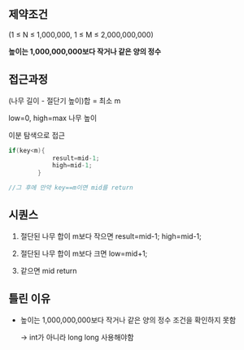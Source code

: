 ## 제약조건

(1 ≤ N ≤ 1,000,000, 1 ≤ M ≤ 2,000,000,000)

**높이는 1,000,000,000보다 작거나 같은 양의 정수**

## 접근과정

(나무 길이 - 절단기 높이)합 = 최소 m

low=0, high=max 나무 높이

이분 탐색으로  접근

```cpp
if(key<m){
            result=mid-1;
            high=mid-1;
        }

//그 후에 만약 key==m이면 mid를 return
```

## 시퀀스

1. 절단된 나무 합이 m보다 작으면 result=mid-1; high=mid-1;

2. 절단된 나무 합이 m보다 크면 low=mid+1;

3. 같으면 mid return

## 틀린 이유

- 높이는 1,000,000,000보다 작거나 같은 양의 정수 조건을 확인하지 못함

    → int가 아니라 long long 사용해야함